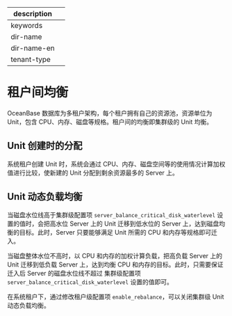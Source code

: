 |description||
|---|---|
|keywords||
|dir-name||
|dir-name-en||
|tenant-type||

# 租户间均衡

OceanBase 数据库为多租户架构，每个租户拥有自己的资源池，资源单位为 Unit，包含 CPU、内存、磁盘等规格。租户间的均衡即集群级的 Unit 均衡。

## Unit 创建时的分配

系统租户创建 Unit 时，系统会通过 CPU、内存、磁盘空间等的使用情况计算加权值进行比较，使新建的 Unit 分配到剩余资源最多的 Server 上。

## Unit 动态负载均衡

当磁盘水位线高于集群级配置项 `server_balance_critical_disk_waterlevel` 设置的值时，会把高水位 Server 上的 Unit 迁移到低水位的 Server 上，达到磁盘均衡的目标。此时，Server 只要能够满足 Unit 所需的 CPU 和内存等规格即可迁入。

当磁盘整体水位不高时，以 CPU 和内存的加权计算负载，把高负载 Server 上的 Unit 迁移到低负载 Server 上，达到均衡 CPU 和内存的目标。此时，只需要保证迁入后 Server 的磁盘水位线不超过 集群级配置项 `server_balance_critical_disk_waterlevel` 设置的值即可。

在系统租户下，通过修改租户级配置项 `enable_rebalance`，可以关闭集群级 Unit 动态负载均衡。
